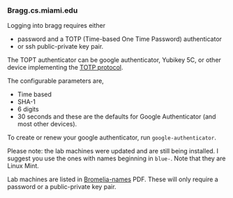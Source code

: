 ### Bragg.cs.miami.edu

Logging into bragg requires either
- password and a TOTP (Time-based One Time Password) authenticator
- or ssh public-private key pair.

The TOPT authenticator can be google authenticator, Yubikey 5C, or other device implementing the [TOTP protocol](https://www.rfc-editor.org/rfc/rfc6238).

The configurable parameters are, 
- Time based
- SHA-1
- 6 digits
- 30 seconds
and these are the defaults for Google Authenticator (and most other devices).

To create or renew your google authenticator, run `google-authenticator`.

Please note: the lab machines were updated and are still being installed. I suggest you use the ones with names beginning in `blue-`.
Note that they are Linux Mint. 

Lab machines are listed in [Bromelia-names](https://github.com/csc-department/info/blob/main/csc-colors-names-map.pdf) PDF. 
These will only require a password or a public-private key pair.


